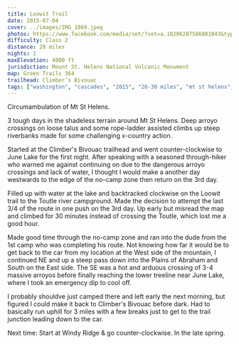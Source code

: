 ```yaml
---
title: Loowit Trail
date: 2015-07-04
cover: ../images/IMG_1869.jpeg
photos: https://www.facebook.com/media/set/?set=a.10206207586881043&type=1&l=0806bca39f
difficulty: Class 2
distance: 28 miles
nights: 2
maxElevation: 4800 ft
jurisdiction: Mount St. Helens National Volcanic Monument
map: Green Trails 364
trailhead: Climber’s Bivouac
tags: ["washington", "cascades", "2015", "20-30 miles", "mt st helens", "loowit trail", "toutle river", "june lake", "plains of abraham", "pumice butte", "windy pass", "class 2"]
---
```


Circumambulation of Mt St Helens.

3 tough days in the shadeless terrain around Mt St Helens.  Deep arroyo
crossings on loose talus and some rope-ladder assisted climbs up steep riverbanks made for some challenging x-country action.

Started at the Climber's Bivouac trailhead and went counter-clockwise to June
Lake for the first night.  After speaking with a seasoned through-hiker who
warned me against continuing on due to the dangerous arroyo crossings and lack
of water, I thought I would make a another day westwards to the edge of the
no-camp zone then return on the 3rd day.

Filled up with water at the lake and backtracked clockwise on the Loowit
trail to the Toutle river campground.  Made the decision to attempt the last
3/4 of the route in one push on the 3rd day.  Up early but misread the map and
climbed for 30 minutes instead of crossing the Toutle, which lost me a good
hour.

Made good time through the no-camp zone and ran into the dude from the 1st camp
who was completing his route.  Not knowing how far it would be to get back to
the car from my location at the West side of the mountain, I continued NE and up a steep pass
down into the Plains of Abraham and South on the East side.  The SE was a hot
and arduous crossing of 3-4 massive arroyos before finally reaching the lower
treeline near June Lake, where I took an emergency dip to cool off.

I probably shouldve just camped there and left early the next morning, but
figured I could make it back to Climber's Bivouac before dark.  Had to
basically run uphill for 3 miles with a few breaks just to get to the trail
junction leading down to the car.

Next time: Start at Windy Ridge & go counter-clockwise.  In the late spring.

